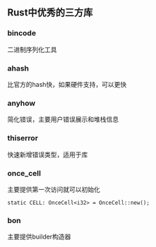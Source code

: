 ## Rust中优秀的三方库
### bincode 
二进制序列化工具
### ahash
比官方的hash快，如果硬件支持，可以更快
### anyhow
简化错误，主要用户错误展示和堆栈信息
### thiserror
快速新增错误类型，适用于库
### once_cell
主要提供第一次访问就可以初始化
```
static CELL: OnceCell<i32> = OnceCell::new();
```

### bon
主要提供builder构造器